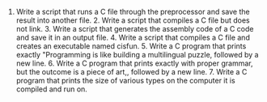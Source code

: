 1. Write a script that runs a C file through the preprocessor and save the result into another file. 2. Write a script that compiles a C file but does not link. 3. Write a script that generates the assembly code of a C code and save it in an output file. 4. Write a script that compiles a C file and creates an executable named cisfun. 5. Write a C program that prints exactly "Programming is like building a multilingual puzzle, followed by a new line. 6. Write a C program that prints exactly with proper grammar, but the outcome is a piece of art,, followed by a new line. 7. Write a C program that prints the size of various types on the computer it is compiled and run on. 

